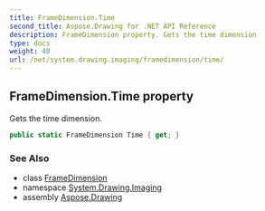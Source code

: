 ```yaml
---
title: FrameDimension.Time
second_title: Aspose.Drawing for .NET API Reference
description: FrameDimension property. Gets the time dimension
type: docs
weight: 40
url: /net/system.drawing.imaging/framedimension/time/
---
```

## FrameDimension.Time property

Gets the time dimension.

```csharp
public static FrameDimension Time { get; }
```

### See Also

* class [FrameDimension](../)
* namespace [System.Drawing.Imaging](../../framedimension/)
* assembly [Aspose.Drawing](../../../)


